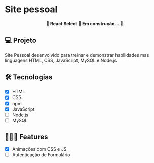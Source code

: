 # Site pessoal

<h4 align="center"> 
	🚧  React Select 🚀 Em construção...  🚧
</h4>

## 💻 Projeto
Site Pessoal desenvolvido para treinar e demonstrar habilidades mas linguagens HTML, CSS, JavaScript, MySQL e Node.js


## 🛠️ Tecnologias

- [x] HTML
- [x] CSS
- [x] npm
- [x] JavaScript
- [ ] Node.js
- [ ] MySQL

## 👨🏼‍💻 Features

- [x] Animações com CSS e JS
- [ ] Autenticação de Formulário

